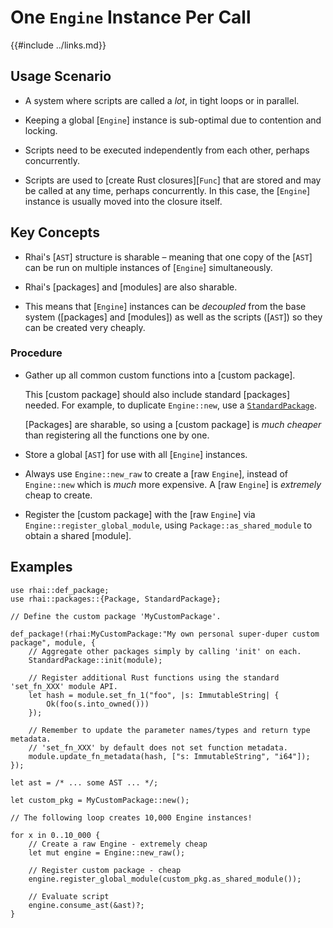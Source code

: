 One `Engine` Instance Per Call
=============================

{{#include ../links.md}}


Usage Scenario
--------------

* A system where scripts are called a _lot_, in tight loops or in parallel.

* Keeping a global [`Engine`] instance is sub-optimal due to contention and locking.

* Scripts need to be executed independently from each other, perhaps concurrently.

* Scripts are used to [create Rust closures][`Func`] that are stored and may be called at any time, perhaps concurrently.
  In this case, the [`Engine`] instance is usually moved into the closure itself.


Key Concepts
------------

* Rhai's [`AST`] structure is sharable &ndash; meaning that one copy of the [`AST`] can be run on
  multiple instances of [`Engine`] simultaneously.

* Rhai's [packages] and [modules] are also sharable.

* This means that [`Engine`] instances can be _decoupled_ from the base system ([packages] and
  [modules]) as well as the scripts ([`AST`]) so they can be created very cheaply.

### Procedure

* Gather up all common custom functions into a [custom package].

  This [custom package] should also include standard [packages] needed.
  For example, to duplicate `Engine::new`, use a [`StandardPackage`]({{rootUrl}}/rust/packages/builtin.md).
  
  [Packages] are sharable, so using a [custom package] is _much cheaper_ than registering all the
  functions one by one.

* Store a global [`AST`] for use with all [`Engine`] instances.

* Always use `Engine::new_raw` to create a [raw `Engine`], instead of `Engine::new` which is _much_ more expensive.
  A [raw `Engine`] is _extremely_ cheap to create.

* Register the [custom package] with the [raw `Engine`] via `Engine::register_global_module`,
  using `Package::as_shared_module` to obtain a shared [module].


Examples
--------

```rust,no_run
use rhai::def_package;
use rhai::packages::{Package, StandardPackage};

// Define the custom package 'MyCustomPackage'.

def_package!(rhai:MyCustomPackage:"My own personal super-duper custom package", module, {
    // Aggregate other packages simply by calling 'init' on each.
    StandardPackage::init(module);

    // Register additional Rust functions using the standard 'set_fn_XXX' module API.
    let hash = module.set_fn_1("foo", |s: ImmutableString| {
        Ok(foo(s.into_owned()))
    });

    // Remember to update the parameter names/types and return type metadata.
    // 'set_fn_XXX' by default does not set function metadata.
    module.update_fn_metadata(hash, ["s: ImmutableString", "i64"]);
});

let ast = /* ... some AST ... */;

let custom_pkg = MyCustomPackage::new();

// The following loop creates 10,000 Engine instances!

for x in 0..10_000 {
    // Create a raw Engine - extremely cheap
    let mut engine = Engine::new_raw();

    // Register custom package - cheap
    engine.register_global_module(custom_pkg.as_shared_module());

    // Evaluate script
    engine.consume_ast(&ast)?;
}
```
